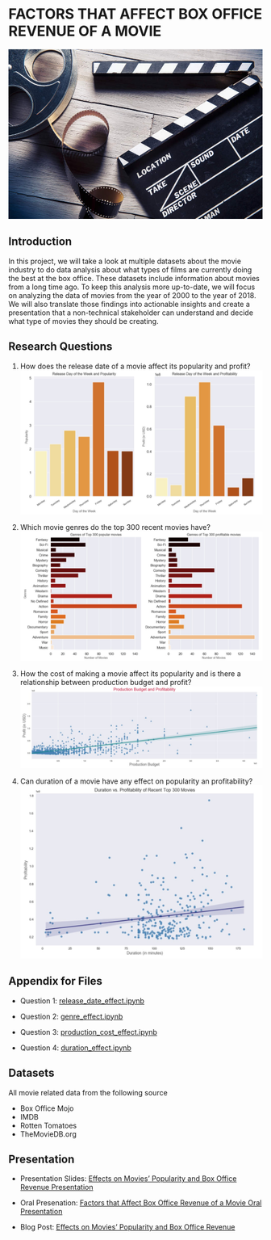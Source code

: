 # FACTORS THAT AFFECT BOX OFFICE REVENUE OF A MOVIE 

![](pictures/movie_industry.jpg)

## Introduction 

In this project, we will take a look at multiple datasets about the movie industry to do data analysis about what types of films are currently doing the best at the box office. These datasets include information about movies from a long time ago. To keep this analysis more up-to-date, we will focus on analyzing the data of movies from the year of 2000 to the year of 2018. We will also translate those findings into actionable insights and create a presentation that a non-technical stakeholder can understand and decide what type of movies they should be creating.    

## Research Questions

1. How does the release date of a movie affect its popularity and profit?
![](pictures/release_date.jpg)

2. Which movie genres do the top 300 recent movies have?
![](pictures/genre_effect.jpg)

3. How the cost of making a movie affect its popularity and
   is there a relationship between production budget and profit?
![](pictures/production_cost.jpg)

4. Can duration of a movie have any effect on popularity an profitability?
![](pictures/duration_effect.jpg)


## Appendix for Files

* Question 1: <a href="https://github.com/linhmai19/movie_revenue_hypothesis_testing/blob/master/release_date_effect.ipynb">release_date_effect.ipynb</a>

* Question 2: <a href="https://github.com/linhmai19/movie_revenue_hypothesis_testing/blob/master/genre_effect.ipynb">genre_effect.ipynb</a>

* Question 3: <a href="https://github.com/linhmai19/movie_revenue_hypothesis_testing/blob/master/production_cost_effect.ipynb">production_cost_effect.ipynb</a>

* Question 4: <a href="https://github.com/linhmai19/movie_revenue_hypothesis_testing/blob/master/duration_effect.ipynb">duration_effect.ipynb</a>

## Datasets 

All movie related data from the following source

* Box Office Mojo
* IMDB
* Rotten Tomatoes
* TheMovieDB.org

## Presentation

- Presentation Slides: <a href="https://github.com/linhmai19/movie_revenue_hypothesis_testing/blob/master/presentation.pdf">Effects on Movies’ Popularity and Box Office Revenue Presentation</a>

- Oral Presenation: <a href="">Factors that Affect Box Office Revenue of a Movie Oral Presentation</a>

- Blog Post: <a href="https://linhnp-mai.medium.com/effects-on-movies-popularity-and-box-office-revenue-1c80705e5056">Effects on Movies’ Popularity and Box Office Revenue</a>